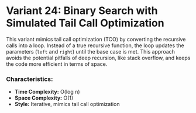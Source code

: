 # Variant 24: Binary Search with Simulated Tail Call Optimization

This variant mimics tail call optimization (TCO) by converting the recursive calls into a loop. Instead of a true recursive function, the loop updates the parameters (`left` and `right`) until the base case is met. This approach avoids the potential pitfalls of deep recursion, like stack overflow, and keeps the code more efficient in terms of space.

### Characteristics:
- **Time Complexity:** O(log n)
- **Space Complexity:** O(1)
- **Style:** Iterative, mimics tail call optimization
